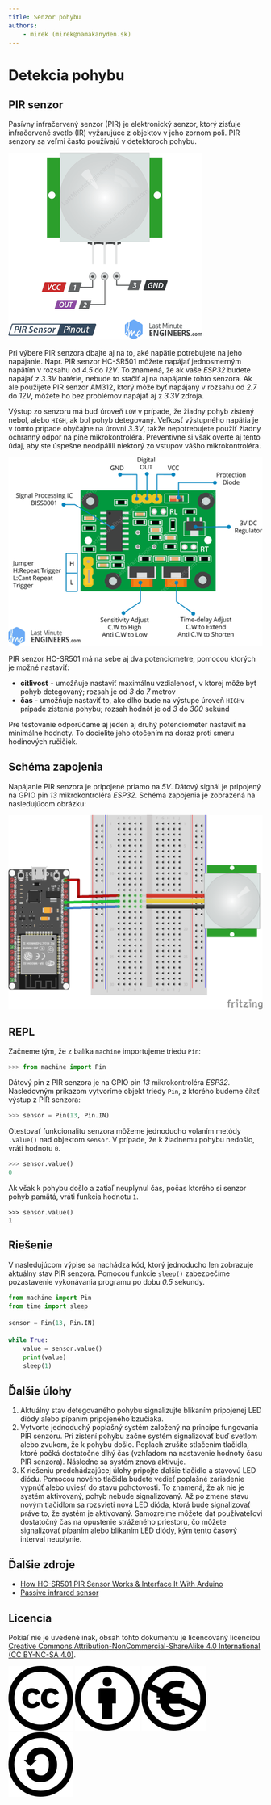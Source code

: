 ```yaml
---
title: Senzor pohybu
authors:
	- mirek (mirek@namakanyden.sk)
---
```

# Detekcia pohybu

## PIR senzor

Pasívny infračervený senzor (PIR) je elektronický senzor, ktorý zisťuje infračervené svetlo (IR) vyžarujúce z objektov v jeho zornom poli. PIR senzory sa veľmi často používajú v detektoroch pohybu.

![Rozloženie pinov PIR senzora](images/pir.pinout.png)

Pri výbere PIR senzora dbajte aj na to, aké napätie potrebujete na jeho napájanie. Napr. PIR senzor HC-SR501 môžete napájať jednosmerným napätím v rozsahu od _4.5_ do _12V_. To znamená, že ak vaše _ESP32_ budete napájať z _3.3V_ batérie, nebude to stačiť aj na napájanie tohto senzora. Ak ale použijete PIR senzor AM312, ktorý môže byť napájaný v rozsahu od _2.7_ do _12V_, môžete ho bez problémov napájať aj z _3.3V_ zdroja.

Výstup zo senzoru má buď úroveň `LOW` v prípade, že žiadny pohyb zistený nebol, alebo `HIGH`, ak bol pohyb detegovaný. Veľkosť výstupného napätia je v tomto prípade obyčajne na úrovni _3.3V_, takže nepotrebujete použiť žiadny ochranný odpor na pine mikrokontroléra. Preventívne si však overte aj tento údaj, aby ste úspešne neodpálili niektorý zo vstupov vášho mikrokontroléra.

![PIR-Sensor-Pinout-with-Jumper-Setting-Sensitivity-Time-Adjustment-BISS0001-IC-Labeling-Diagram](images/pir.board.png)

PIR senzor HC-SR501 má na sebe aj dva potenciometre, pomocou ktorých je možné nastaviť:

* **citlivosť** - umožňuje nastaviť maximálnu vzdialenosť, v ktorej môže byť pohyb detegovaný; rozsah  je od _3_ do _7_ metrov
* **čas** - umožňuje nastaviť to, ako dlho bude na výstupe úroveň `HIGH`v prípade zistenia pohybu; rozsah hodnôt je od _3_ do _300_ sekúnd

Pre testovanie odporúčame aj jeden aj druhý potenciometer nastaviť na minimálne hodnoty. To docielite jeho otočením na doraz proti smeru hodinových ručičiek.

## Schéma zapojenia

Napájanie PIR senzora je pripojené priamo na _5V_. Dátový signál je pripojený na GPIO pin _13_ mikrokontroléra _ESP32_. Schéma zapojenia je zobrazená na nasledujúcom obrázku:

![Schematic](images/esp32.with.pir.png)

## REPL

Začneme tým, že z balíka `machine` importujeme triedu `Pin`:

```python
>>> from machine import Pin
```

Dátový pin z PIR senzora je na GPIO pin _13_ mikrokontroléra _ESP32_. Nasledovným príkazom vytvoríme objekt triedy `Pin`, z ktorého budeme čítať výstup z PIR senzora:

```python
>>> sensor = Pin(13, Pin.IN)
```

Otestovať funkcionalitu senzora môžeme jednoducho volaním metódy `.value()` nad objektom `sensor`. V prípade, že k žiadnemu pohybu nedošlo, vráti hodnotu `0`. 

```python
>>> sensor.value()
0
```

Ak však k pohybu došlo a zatiaľ neuplynul čas, počas ktorého si senzor pohyb pamätá, vráti funkcia hodnotu `1`.

```pyhon
>>> sensor.value()
1
```

## Riešenie

V nasledujúcom výpise sa nachádza kód, ktorý jednoducho len zobrazuje aktuálny stav PIR senzora.  Pomocou funkcie `sleep()` zabezpečíme pozastavenie vykonávania programu po dobu _0.5_ sekundy.

```python
from machine import Pin
from time import sleep

sensor = Pin(13, Pin.IN)

while True:
    value = sensor.value()
    print(value)
    sleep(1)
```


## Ďalšie úlohy

1. Aktuálny stav detegovaného pohybu signalizujte blikaním pripojenej LED diódy alebo pípaním pripojeného bzučiaka.
2. Vytvorte jednoduchý poplašný systém založený na princípe fungovania PIR senzoru. Pri zistení pohybu začne systém signalizovať buď svetlom alebo zvukom, že k pohybu došlo. Poplach zrušíte stlačením tlačidla, ktoré počká dostatočne dlhý čas (vzhľadom na nastavenie hodnoty času PIR senzora). Následne sa systém znova aktivuje.
3. K riešeniu predchádzajúcej úlohy pripojte ďalšie tlačidlo a stavovú LED diódu. Pomocou nového tlačidla budete vedieť poplašné zariadenie vypnúť alebo uviesť do stavu pohotovosti. To znamená, že ak nie je systém aktivovaný, pohyb nebude signalizovaný. Až po zmene stavu novým tlačidlom sa rozsvieti nová LED dióda, ktorá bude signalizovať práve to, že systém je aktivovaný. Samozrejme môžete dať používateľovi dostatočný čas na opustenie stráženého priestoru, čo môžete signalizovať pípaním alebo blikaním LED diódy, kým tento časový interval neuplynie.

## Ďalšie zdroje

* [How HC-SR501 PIR Sensor Works & Interface It With Arduino](https://lastminuteengineers.com/pir-sensor-arduino-tutorial/)
* [Passive infrared sensor](https://en.wikipedia.org/wiki/Passive_infrared_sensor)

## Licencia

Pokiaľ nie je uvedené inak, obsah tohto dokumentu je licencovaný licenciou [Creative Commons Attribution-NonCommercial-ShareAlike 4.0 International (CC BY-NC-SA 4.0)](https://creativecommons.org/licenses/by-nc-sa/4.0/).

![Creative Commons](images/cc.svg) ![by](images/by.svg) ![nc-eu](images/nc-eu.svg) ![sa](images/sa.svg)
